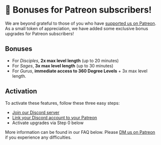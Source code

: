 # 🙏 Bonuses for Patreon subscribers!

We are beyond grateful to those of you who have [supported us on Patreon](https://www.patreon.com/beatsage). As a small token of appreciation, we have added some exclusive bonus upgrades for Patreon subscribers!

## Bonuses

- For _Disciples_, **2x max level length** (up to 20 minutes)
- For _Sages_, **3x max level length** (up to 30 minutes)
- For _Gurus_, **immediate access to 360 Degree Levels** + 3x max level length.

## Activation

To activate these features, follow these three easy steps:

- [Join our Discord server](https://discord.beatsage.com)
- [Link your Discord account to your Patreon](https://www.patreon.com/settings/apps)
- Activate upgrades via Step 0 below

More information can be found in our FAQ below. Please [DM us on Patreon](https://www.patreon.com/messages) if you experience any difficulties.
